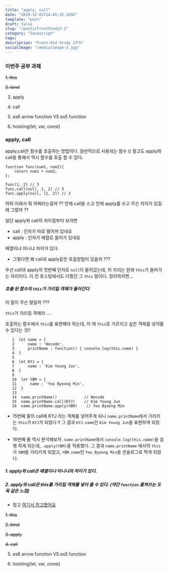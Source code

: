 ```yaml
---
title: "apply, call"
date: "2019-12-01T14:45:32.169Z"
template: "post"
draft: false
slug: "/posts/FrontStudy2-2"
category: "Javascript"
tags:
description: "Front-End Study 2주차"
socialImage: "/media/image-3.jpg"
---
```


### 이번주 공부 과제

~~1. this~~

~~2. bind~~

3. apply

4. call

5. es6 arrow function VS es5 function

6. hoisting(let, var, const)

### apply, call

apply,call은 함수를 호출하는 방법이다. 일반적으로 사용되는 함수 () 말고도 apply와 call을 통해서 역시 함수를 호출 할 수 있다.

    function func(num1, num2){
        return num1 + num2;
    };

    func(1, 2) // 3
    func.call(null, 1, 2) // 3
    func.apply(null, [1, 2]) // 3

허허 이래서 뭐 어쩌라는걸까 ?? 언제 call을 스고 언제 apply를 쓰고 무슨 차이가 있길래 그럴까 ??

일단 apply와 call의 차이점부터 보자면

- call : 인자가 따로 떨어져 있네요
- apply : 인자가 배열로 들어가 있네요

배열이냐 아니냐 차이가 있다.

- 그렇다면 왜 call과 apply같은 호출방법이 있을까 ???

우선 call과 apply의 첫번째 인자로 `null`이 들어갔는데, 이 자리는 원래 `this`가 들어가는 자리이다. 이 전 포스팅에서도 다뤘던 그 `this` 말이다.
정리하자면...

##### 호출 된 함수의 `this`가 가리킬 객체가 들어간다

이 말이 무슨 말일까 ???

`this`가 가리킬 객체라 ....

호출하는 함수에서 `this`를 표현해야 하는데, 이 때 `this`로 가르키고 싶은 객체를 넣어줄 수 있다는 것!!

       1  let name = {
       2      name : 'Wecode',
       3      printName : function() { console.log(this.name) }
       4  }
       5
       6  let KYJ = {
       7      name : 'Kim Young Jun',
       8  }
       9
       10  let YBM = {
       11      name : 'Yoo Byeong Min',
       12  }
       13
       14  name.printName()            // Wecode
       15  name.printName.call(KYJ)    // Kim Young Jun
       16  name.printName.apply(YBM)    // Yoo Byeong Min

- 15번째 줄의 call에 KYJ 라는 객체를 넣어주게 되니 `name.printName`에서 가리키는 `this`가 `KYJ`가 되었다 !! 그 결과 `KYJ.name`인 `Kim Young Jun`을 표현하게 되었다.

- 16번째 줄 역시 분석해보자. `name.printName`에서 `console.log(this.name)`을 실행 하게 되는데, `.apply(YBM)`을 적용했다. 그 결과 `name.printName` 에서의 `this`가 `YBM`을 가리키게 되었고, `YBM.name`인 `Yoo Byeong Min`을 콘솔로그로 찍게 되었다.

##### 1. apply와 call은 배열이냐 아니냐의 차이가 있다.

##### 2. apply와 call은 this를 가리킬 객체를 넣어 줄 수 있다. (약간 `function` 훔쳐쓰는 도둑 같은 느낌)

- 참고
  [여기서 참고했어요](https://medium.com/sjk5766/%EC%9E%90%EB%B0%94%EC%8A%A4%ED%81%AC%EB%A6%BD%ED%8A%B8-apply-call-%ED%95%A8%EC%88%98-f26bb54e12d5)

~~1. this~~

~~2. bind~~

~~3. apply~~

~~4. call~~

5. es6 arrow function VS es5 function

6. hoisting(let, var, const)
